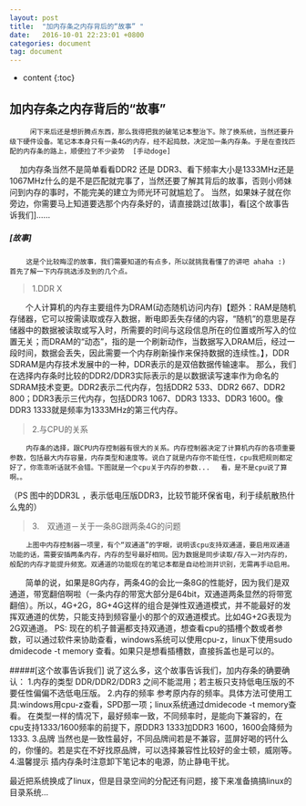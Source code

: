 ```yaml
---
layout: post
title:  "加内存条之内存背后的“故事” "
date:   2016-10-01 22:23:01 +0800
categories: document
tag: document
---
```


* content
{:toc}


## 加内存条之内存背后的“故事”


         闲下来后还是想折腾点东西，那么我得把我的破笔记本整治下。除了换系统，当然还要升级下硬件设备。笔记本本身只有一条4G的内存，经不起捣鼓，决定加一条内存条。于是在查找匹配的内存条的路上，顺便捡了不少姿势  [手动doge]
　      加内存条当然不是简单看看DDR2 还是 DDR3、看下频率大小是1333MHz还是1067MHz什么的是不是匹配就完事了，当然还要了解其背后的故事，否则小师妹问到内存的事时，不能完美的建立为师光环可就尴尬了。
        当然，如果妹子就在你旁边，你需要马上知道要选那个内存条好的，请直接跳过[故事]，看[这个故事告诉我们]……


##### [故事]
        这是个比较晦涩的故事，我们需要知道的有点多，所以就挑我看懂了的讲吧 ahaha :)　首先了解一下内存挑选涉及到的几个点。

>  1.DDR X

　　个人计算机的内存主要组件为DRAM(动态随机访问内存)【题外：RAM是随机存储器，它可以按需读取或存入数据，断电即丢失存储的内容，“随机”的意思是存储器中的数据被读取或写入时，所需要的时间与这段信息所在的位置或所写入的位置无关；而DRAM的“动态”，指的是一个刷新动作，当数据写入DRAM后，经过一段时间，数据会丢失，因此需要一个内存刷新操作来保持数据的连续性。】，DDR SDRAM是内存技术发展中的一种，DDR表示的是双倍数据传输速率。
        那么，我们在选择内存条时比较的DDR2/DDR3实际表示的是以数据读写速率作为命名的SDRAM技术变更。DDR2表示二代内存，包括DDR2 533、DDR2 667、DDR2 800；DDR3表示三代内存，包括DDR3 1067、DDR3  1333、DDR3 1600。像DDR3 1333就是频率为1333MHz的第三代内存。

> 2.与CPU的关系

        内存条的选择，跟CPU内存控制器有很大的关系。内存控制器决定了计算机内存的各项重要参数，包括最大内存容量，内存类型和速度等。说白了就是内存你不能任性，cpu我把规则都定好了，你乖乖听话就不会错。下图就是一个cpu关于内存的参数... 　看，是不是cpu说了算啊。。


（PS 图中的DDR3L ，表示低电压版DDR3，比较节能环保省电，利于续航散热什么鬼的）

> 3.　双通道－关于一条8G跟两条4G的问题

        上图中内存控制器一项里，有个“双通道”的字眼，说明该cpu支持双通道，要启用双通道功能的话，需要安插两条内存，内存的型号最好相同。因为数据是同步读取/存入一对内存的，般配的内存才能提升频宽。双通道的功能现在的笔记本都是自动检测并识别，无需再手动启用。
　　简单的说，如果是8G内存，两条4G的会比一条8G的性能好，因为我们是双通道，带宽翻倍啊啦（一条内存的带宽大部分是64bit，双通道两条显然的将带宽翻倍）。所以，4G+2G，8G+4G这样的组合是弹性双通道模式，并不能最好的发挥双通道的优势，只能支持到频容量小的那个的双通道模式。比如4G+2G表现为2G双通道。
PS: 现在的机子普遍都支持双通道，想查看cpu的插槽个数或者参数，可以通过软件来协助查看，windows系统可以使用cpu-z，linux下使用sudo dmidecode -t memory 查看。如果只是想看插槽数，直接拆盖也是可以的。






#####[这个故事告诉我们]
        说了这么多，这个故事告诉我们，加内存条的确要确认：
1.内存的类型
         DDR/DDR2/DDR3 之间不能混用；若主板只支持低电压版的不要任性偏偏不选低电压版。
2.内存的频率
        参考原内存的频率。具体方法可使用工具:windows用cpu-z查看，SPD那一项；linux系统通过dmidecode -t memory查看。
        在类型一样的情况下，最好频率一致，不同频率时，是能向下兼容的，在cpu支持1333/1600频率的前提下，原DDR3 1333加DDR3 1600，1600会降频为1333.
3.品牌
        当然也是一致性最好，不同品牌间若是不兼容，蓝屏好喝的钙什么的，你懂的。若是实在不好找原品牌，可以选择兼容性比较好的金士顿，威刚等。
4.温馨提示
        插内存条时注意卸下笔记本的电源，防止静电干扰。

最近把系统换成了linux，但是目录空间的分配还有问题，接下来准备搞搞linux的目录系统...


